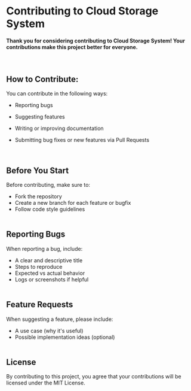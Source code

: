 
# Contributing to Cloud Storage System

<h4>Thank you for considering contributing to Cloud Storage System! Your contributions make this project better for everyone.</h4>
<br>

## How to Contribute:
You can contribute in the following ways:
- Reporting bugs
- Suggesting features
- Writing or improving documentation
- Submitting bug fixes or new features via Pull Requests

  <br>
## Before You Start
Before contributing, make sure to:
- Fork the repository
- Create a new branch for each feature or bugfix
- Follow code style guidelines
  <br><br>

## Reporting Bugs
When reporting a bug, include:
- A clear and descriptive title
- Steps to reproduce
- Expected vs actual behavior
- Logs or screenshots if helpful
<br><br>

## Feature Requests
When suggesting a feature, please include:
- A use case (why it's useful)
- Possible implementation ideas (optional)
<br><br>

## License
By contributing to this project, you agree that your contributions will be licensed under the MIT License.


